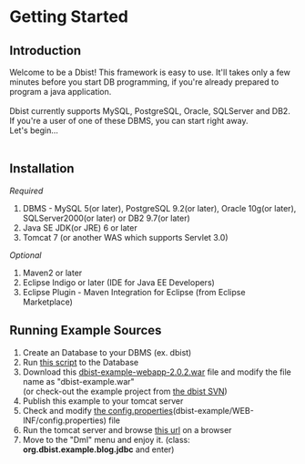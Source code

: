 # Getting Started #

## Introduction ##

Welcome to be a Dbist! This framework is easy to use. It'll takes only a few minutes before you start DB programming, if you're already prepared to program a java application.<br><br>
Dbist currently supports MySQL, PostgreSQL, Oracle, SQLServer and DB2.<br>
If you're a user of one of these DBMS, you can start right away.<br>
Let's begin...<br>
<br>
<h2>Installation</h2>

<i>Required</i>
<ol><li>DBMS - MySQL 5(or later), PostgreSQL 9.2(or later), Oracle 10g(or later), SQLServer2000(or later) or DB2 9.7(or later)<br>
</li><li>Java SE JDK(or JRE) 6 or later<br>
</li><li>Tomcat 7 (or another WAS which supports Servlet 3.0)</li></ol>

<i>Optional</i>
<ol><li>Maven2 or later<br>
</li><li>Eclipse Indigo or later (IDE for Java EE Developers)<br>
</li><li>Eclipse Plugin - Maven Integration for Eclipse (from Eclipse Marketplace)</li></ol>

<h2>Running Example Sources</h2>

<ol><li>Create an Database to your DBMS (ex. dbist)<br>
</li><li>Run <a href='ExampleSchema.md'>this script</a> to the Database<br>
</li><li>Download this <a href='https://repo-m2.googlecode.com/svn/releases/org/dbist/dbist-example-webapp/2.0.2/dbist-example-webapp-2.0.2.war'>dbist-example-webapp-2.0.2.war</a> file and modify the file name as "dbist-example.war"<br>(or check-out the example project from <a href='http://dbist.googlecode.com/svn/tags/dbist-2.0.2/dbist-example-webapp/'>the dbist SVN</a>)<br>
</li><li>Publish this example to your tomcat server<br>
</li><li>Check and modify <a href='Manual#Configurations.md'>the config.properties</a>(dbist-example/WEB-INF/config.properties) file<br>
</li><li>Run the tomcat server and browse <a href='http://localhost:8080/dbist-example/dbistadmin'>this url</a> on a browser<br>
</li><li>Move to the "Dml" menu and enjoy it. (class: <b>org.dbist.example.blog.jdbc</b> and enter)